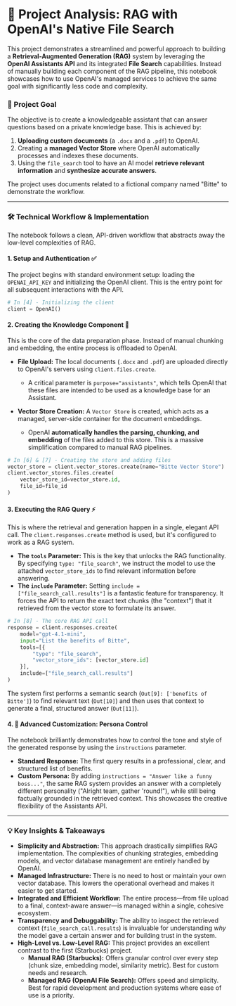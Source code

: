 # 🤖 Project Analysis: RAG with OpenAI's Native File Search

This project demonstrates a streamlined and powerful approach to building a **Retrieval-Augmented Generation (RAG)** system by leveraging the **OpenAI Assistants API** and its integrated **File Search** capabilities. Instead of manually building each component of the RAG pipeline, this notebook showcases how to use OpenAI's managed services to achieve the same goal with significantly less code and complexity.

### 🎯 Project Goal

The objective is to create a knowledgeable assistant that can answer questions based on a private knowledge base. This is achieved by:

1.  **Uploading custom documents** (a `.docx` and a `.pdf`) to OpenAI.
2.  Creating a **managed Vector Store** where OpenAI automatically processes and indexes these documents.
3.  Using the `file_search` tool to have an AI model **retrieve relevant information** and **synthesize accurate answers**.

The project uses documents related to a fictional company named "Bitte" to demonstrate the workflow.

---

### 🛠️ Technical Workflow & Implementation

The notebook follows a clean, API-driven workflow that abstracts away the low-level complexities of RAG.

#### 1. Setup and Authentication ✅

The project begins with standard environment setup: loading the `OPENAI_API_KEY` and initializing the OpenAI client. This is the entry point for all subsequent interactions with the API.

```python
# In [4] - Initializing the client
client = OpenAI()
```

#### 2. Creating the Knowledge Component 🧠

This is the core of the data preparation phase. Instead of manual chunking and embedding, the entire process is offloaded to OpenAI.

*   **File Upload:** The local documents (`.docx` and `.pdf`) are uploaded directly to OpenAI's servers using `client.files.create`.
    *   A critical parameter is `purpose="assistants"`, which tells OpenAI that these files are intended to be used as a knowledge base for an Assistant.

*   **Vector Store Creation:** A `Vector Store` is created, which acts as a managed, server-side container for the document embeddings.
    *   OpenAI **automatically handles the parsing, chunking, and embedding** of the files added to this store. This is a massive simplification compared to manual RAG pipelines.

```python
# In [6] & [7] - Creating the store and adding files
vector_store = client.vector_stores.create(name="Bitte Vector Store")
client.vector_stores.files.create(
    vector_store_id=vector_store.id,
    file_id=file_id
)
```

#### 3. Executing the RAG Query ⚡

This is where the retrieval and generation happen in a single, elegant API call.
The `client.responses.create` method is used, but it's configured to work as a RAG system.

*   **The `tools` Parameter:** This is the key that unlocks the RAG functionality. By specifying `type: "file_search"`, we instruct the model to use the attached `vector_store_ids` to find relevant information before answering.
*   **The `include` Parameter:** Setting `include = ["file_search_call.results"]` is a fantastic feature for transparency. It forces the API to return the exact text chunks (the "context") that it retrieved from the vector store to formulate its answer.

```python
# In [8] - The core RAG API call
response = client.responses.create(
    model="gpt-4.1-mini",
    input="List the benefits of Bitte",
    tools=[{
        "type": "file_search",
        "vector_store_ids": [vector_store.id]
    }],
    include=["file_search_call.results"]
)
```

The system first performs a semantic search (`Out[9]: ['benefits of Bitte']`) to find relevant text (`Out[10]`) and then uses that context to generate a final, structured answer (`Out[11]`).

#### 4. 🎨 Advanced Customization: Persona Control

The notebook brilliantly demonstrates how to control the tone and style of the generated response by using the `instructions` parameter.

*   **Standard Response:** The first query results in a professional, clear, and structured list of benefits.
*   **Custom Persona:** By adding `instructions = "Answer like a funny boss..."`, the same RAG system provides an answer with a completely different personality ("Alright team, gather 'round!"), while still being factually grounded in the retrieved context. This showcases the creative flexibility of the Assistants API.

---

### 💡 Key Insights & Takeaways

*   **Simplicity and Abstraction:** This approach drastically simplifies RAG implementation. The complexities of chunking strategies, embedding models, and vector database management are entirely handled by OpenAI.
*   **Managed Infrastructure:** There is no need to host or maintain your own vector database. This lowers the operational overhead and makes it easier to get started.
*   **Integrated and Efficient Workflow:** The entire process—from file upload to a final, context-aware answer—is managed within a single, cohesive ecosystem.
*   **Transparency and Debuggability:** The ability to inspect the retrieved context (`file_search_call.results`) is invaluable for understanding *why* the model gave a certain answer and for building trust in the system.
*   **High-Level vs. Low-Level RAG:** This project provides an excellent contrast to the first (Starbucks) project.
    *   **Manual RAG (Starbucks):** Offers granular control over every step (chunk size, embedding model, similarity metric). Best for custom needs and research.
    *   **Managed RAG (OpenAI File Search):** Offers speed and simplicity. Best for rapid development and production systems where ease of use is a priority.